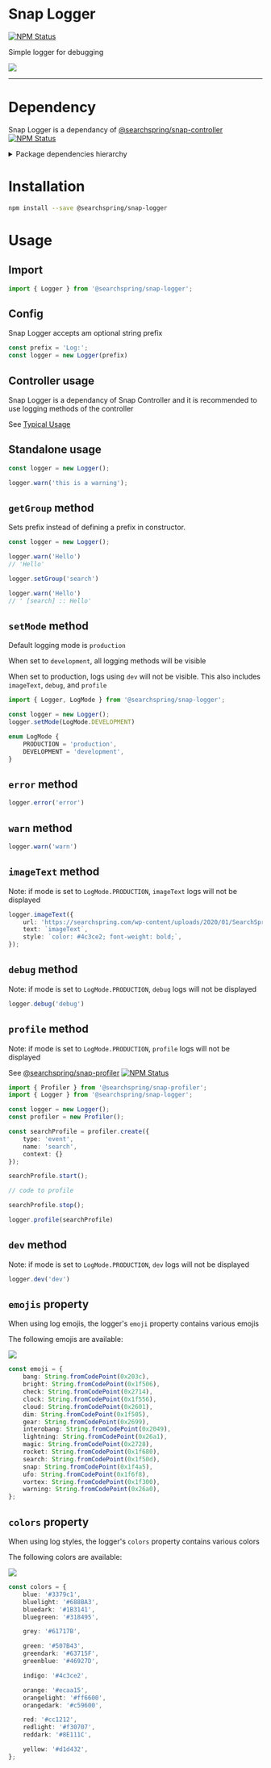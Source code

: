 # Snap Logger

<a href="https://www.npmjs.com/package/@searchspring/snap-logger"><img alt="NPM Status" src="https://img.shields.io/npm/v/@searchspring/snap-logger.svg?style=flat"></a>

Simple logger for debugging

<img src="../../images/logger-example.png" />

---


# Dependency

Snap Logger is a dependancy of [@searchspring/snap-controller](../snap-controller) <a href="https://www.npmjs.com/package/@searchspring/snap-controller"><img alt="NPM Status" src="https://img.shields.io/npm/v/@searchspring/snap-controller.svg?style=flat"></a>

<details>
    <summary>Package dependencies hierarchy</summary>
    <br/>
    <img src="../../images/snap-dependencies.jpg" />
</details>


# Installation

```bash
npm install --save @searchspring/snap-logger
```


# Usage

## Import
```typescript
import { Logger } from '@searchspring/snap-logger';
```

## Config
Snap Logger accepts am optional string prefix

```typescript
const prefix = 'Log:';
const logger = new Logger(prefix)
```

## Controller usage
Snap Logger is a dependancy of Snap Controller and it is recommended to use logging methods of the controller

See [Typical Usage](../../README.md#TypicalUsage)

## Standalone usage
```typescript
const logger = new Logger();

logger.warn('this is a warning');
```

## `getGroup` method
Sets prefix instead of defining a prefix in constructor.
```typescript
const logger = new Logger();

logger.warn('Hello')
// 'Hello'

logger.setGroup('search')

logger.warn('Hello')
// ' [search] :: Hello'
```

## `setMode` method
Default logging mode is `production`

When set to `development`, all logging methods will be visible

When set to production, logs using `dev` will not be visible. This also includes <!-- `image`, --> `imageText`, `debug`, and `profile`



```typescript
import { Logger, LogMode } from '@searchspring/snap-logger';

const logger = new Logger();
logger.setMode(LogMode.DEVELOPMENT)
```

```typescript
enum LogMode {
	PRODUCTION = 'production',
	DEVELOPMENT = 'development',
}
```

## `error` method
```typescript
logger.error('error')
```

## `warn` method
```typescript
logger.warn('warn')
```

<!-- TODO: image doesn't work? update screenshot above to include this  -->
<!-- ## `image` method
Note: if mode is set to `LogMode.PRODUCTION`, `image` logs will not be displayed

```typescript
logger.image({ 
    url: 'https://searchspring.com/wp-content/uploads/2020/01/SearchSpring-Primary-FullColor-800-1-1-640x208.png',
    width: 10, 
    height: 10
})
``` -->

## `imageText` method
Note: if mode is set to `LogMode.PRODUCTION`, `imageText` logs will not be displayed

```typescript
logger.imageText({
    url: 'https://searchspring.com/wp-content/uploads/2020/01/SearchSpring-Primary-FullColor-800-1-1-640x208.png',
    text: `imageText`,
    style: `color: #4c3ce2; font-weight: bold;`,
});
```

## `debug` method
Note: if mode is set to `LogMode.PRODUCTION`, `debug` logs will not be displayed

```typescript
logger.debug('debug')
```

## `profile` method
Note: if mode is set to `LogMode.PRODUCTION`, `profile` logs will not be displayed

See [@searchspring/snap-profiler](../snap-profiler) <a href="https://www.npmjs.com/package/@searchspring/snap-profiler"><img alt="NPM Status" src="https://img.shields.io/npm/v/@searchspring/snap-profiler.svg?style=flat"></a>

```typescript
import { Profiler } from '@searchspring/snap-profiler';
import { Logger } from '@searchspring/snap-logger';

const logger = new Logger();
const profiler = new Profiler();

const searchProfile = profiler.create({ 
    type: 'event', 
    name: 'search', 
    context: {} 
});

searchProfile.start();

// code to profile

searchProfile.stop();

logger.profile(searchProfile)
```

## `dev` method
Note: if mode is set to `LogMode.PRODUCTION`, `dev` logs will not be displayed

```typescript
logger.dev('dev')
```


## `emojis` property
When using log emojis, the logger's `emoji` property contains various emojis

The following emojis are available:

<img src="../../images/emojis.png" />

```typescript
const emoji = {
	bang: String.fromCodePoint(0x203c),
	bright: String.fromCodePoint(0x1f506),
	check: String.fromCodePoint(0x2714),
	clock: String.fromCodePoint(0x1f556),
	cloud: String.fromCodePoint(0x2601),
	dim: String.fromCodePoint(0x1f505),
	gear: String.fromCodePoint(0x2699),
	interobang: String.fromCodePoint(0x2049),
	lightning: String.fromCodePoint(0x26a1),
	magic: String.fromCodePoint(0x2728),
	rocket: String.fromCodePoint(0x1f680),
	search: String.fromCodePoint(0x1f50d),
	snap: String.fromCodePoint(0x1f4a5),
	ufo: String.fromCodePoint(0x1f6f8),
	vortex: String.fromCodePoint(0x1f300),
	warning: String.fromCodePoint(0x26a0),
};
```

## `colors` property
When using log styles, the logger's `colors` property contains various colors

The following colors are available:

<img src="../../images/colors.png" />

```typescript
const colors = {
	blue: '#3379c1',
	bluelight: '#688BA3',
	bluedark: '#1B3141',
	bluegreen: '#318495',

	grey: '#61717B',

	green: '#507B43',
	greendark: '#63715F',
	greenblue: '#46927D',

	indigo: '#4c3ce2',

	orange: '#ecaa15',
	orangelight: '#ff6600',
	orangedark: '#c59600',

	red: '#cc1212',
	redlight: '#f30707',
	reddark: '#8E111C',

	yellow: '#d1d432',
};
```